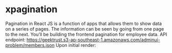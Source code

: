 # xpagination
Pagination in React JS is a function of apps that allows them to show data on a series of pages. The information can be seen by going from one page to the next.  You’ll be building the frontend pagination for employee data.  API endpoint: https://geektrust.s3-ap-southeast-1.amazonaws.com/adminui-problem/members.json  Upon initial render:
